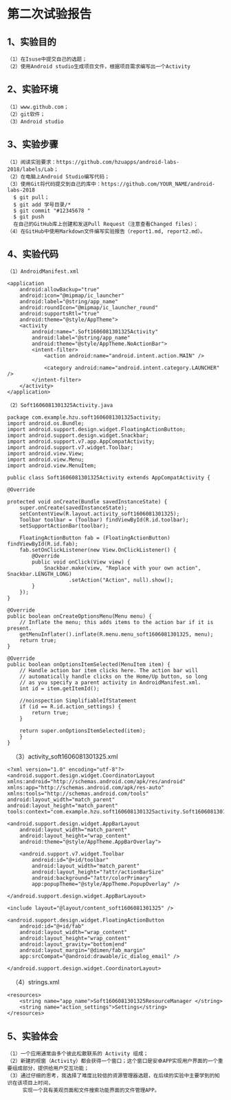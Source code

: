 
# 第二次试验报告
## 1、实验目的
    （1）在Isuse中提交自己的选题；
    （2）使用Android studio生成项目文件，根据项目需求编写出一个Activity
## 2、实验环境
    （1）www.github.com； 
    （2）git软件；
    （3）Android studio
  
## 3、实验步骤
    （1）阅读实验要求：https://github.com/hzuapps/android-labs-2018/labels/Lab；
    （2）在电脑上Android Studio编写代码；
    （3）使用Git将代码提交到自己的库中：https://github.com/YOUR_NAME/android-labs-2018
      $ git pull；
      $ git add 学号目录/*
      $ git commit "#12345678 "
      $ git push
      在自己的GitHub库上创建和发送Pull Request（注意查看Changed files）；
    （4）在GitHub中使用Markdown文件编写实验报告（report1.md, report2.md）。
## 4、实验代码
    （1）AndroidManifest.xml 
    
<?xml version="1.0" encoding="utf-8"?>
<manifest xmlns:android="http://schemas.android.com/apk/res/android"
    package="com.example.hzu.soft1606081301325activity">

    <application
        android:allowBackup="true"
        android:icon="@mipmap/ic_launcher"
        android:label="@string/app_name"
        android:roundIcon="@mipmap/ic_launcher_round"
        android:supportsRtl="true"
        android:theme="@style/AppTheme">
        <activity
            android:name=".Soft1606081301325Activity"
            android:label="@string/app_name"
            android:theme="@style/AppTheme.NoActionBar">
            <intent-filter>
                <action android:name="android.intent.action.MAIN" />

                <category android:name="android.intent.category.LAUNCHER" />
            </intent-filter>
        </activity>
    </application>

</manifest>

    （2）Soft1606081301325Activity.java 
    
    package com.example.hzu.soft1606081301325activity;
    import android.os.Bundle;
    import android.support.design.widget.FloatingActionButton;
    import android.support.design.widget.Snackbar;
    import android.support.v7.app.AppCompatActivity;
    import android.support.v7.widget.Toolbar;
    import android.view.View;
    import android.view.Menu;
    import android.view.MenuItem;

    public class Soft1606081301325Activity extends AppCompatActivity {

    @Override

    protected void onCreate(Bundle savedInstanceState) {
        super.onCreate(savedInstanceState);
        setContentView(R.layout.activity_soft1606081301325);
        Toolbar toolbar = (Toolbar) findViewById(R.id.toolbar);
        setSupportActionBar(toolbar);

        FloatingActionButton fab = (FloatingActionButton) findViewById(R.id.fab);
        fab.setOnClickListener(new View.OnClickListener() {
            @Override
            public void onClick(View view) {
                Snackbar.make(view, "Replace with your own action", Snackbar.LENGTH_LONG)
                        .setAction("Action", null).show();
            }
        });
    }

    @Override
    public boolean onCreateOptionsMenu(Menu menu) {
        // Inflate the menu; this adds items to the action bar if it is present.
        getMenuInflater().inflate(R.menu.menu_soft1606081301325, menu);
        return true;
    }

    @Override
    public boolean onOptionsItemSelected(MenuItem item) {
        // Handle action bar item clicks here. The action bar will
        // automatically handle clicks on the Home/Up button, so long
        // as you specify a parent activity in AndroidManifest.xml.
        int id = item.getItemId();

        //noinspection SimplifiableIfStatement
        if (id == R.id.action_settings) {
            return true;
        }

        return super.onOptionsItemSelected(item);
        }
    }
    （3）activity_soft1606081301325.xml
    
    <?xml version="1.0" encoding="utf-8"?>
    <android.support.design.widget.CoordinatorLayout xmlns:android="http://schemas.android.com/apk/res/android"
    xmlns:app="http://schemas.android.com/apk/res-auto"
    xmlns:tools="http://schemas.android.com/tools"
    android:layout_width="match_parent"
    android:layout_height="match_parent"
    tools:context="com.example.hzu.soft1606081301325activity.Soft1606081301325Activity">

    <android.support.design.widget.AppBarLayout
        android:layout_width="match_parent"
        android:layout_height="wrap_content"
        android:theme="@style/AppTheme.AppBarOverlay">

        <android.support.v7.widget.Toolbar
            android:id="@+id/toolbar"
            android:layout_width="match_parent"
            android:layout_height="?attr/actionBarSize"
            android:background="?attr/colorPrimary"
            app:popupTheme="@style/AppTheme.PopupOverlay" />

    </android.support.design.widget.AppBarLayout>

    <include layout="@layout/content_soft1606081301325" />

    <android.support.design.widget.FloatingActionButton
        android:id="@+id/fab"
        android:layout_width="wrap_content"
        android:layout_height="wrap_content"
        android:layout_gravity="bottom|end"
        android:layout_margin="@dimen/fab_margin"
        app:srcCompat="@android:drawable/ic_dialog_email" />

    </android.support.design.widget.CoordinatorLayout>
    （4）strings.xml 
    
    
    <resources>
        <string name="app_name">Soft1606081301325ResourceManager </string>
        <string name="action_settings">Settings</string>
    </resources>
    
## 5、实验体会
    （1）一个应用通常由多个彼此松散联系的 Activity 组成；
    （2）新建的视窗（Activity）都会获得一个窗口；这个窗口是安卓APP实现用户界面的一个重要组成部分，提供给用户交互功能；
    （3）通过仔细的思考，我选择了难度比较低的资源管理器选题，在后续的实验中主要学到的知识在该项目上时间，
         实现一个具有美观页面和文件搜索功能界面的文件管理APP。
